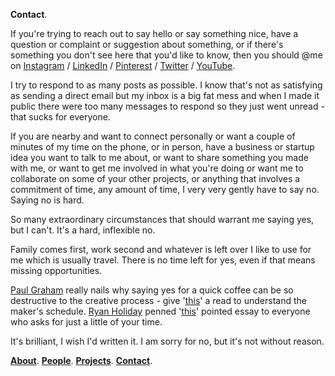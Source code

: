 **Contact**.

If you're trying to reach out to say hello or say something nice, have a question or complaint or suggestion about something, or if there's something you don't see here that you'd like to know, then you should @me on <a href="https://instagram.com/kvshvl" rel="noopener noreferrer" target="_blank">Instagram</a> / <a href="https://linkedin.com/in/kvshvl" rel="noopener noreferrer" target="_blank">LinkedIn</a> / <a href="https://in.pinterest.com/kvshvl" rel="noopener noreferrer" target="_blank">Pinterest</a> / <a href="https://twitter.com/kvshvl_" rel="noopener noreferrer" target="_blank">Twitter</a> / <a href="https://youtube.com/@kvshvl/videos" rel="noopener noreferrer" target="_blank">YouTube</a>.

I try to respond to as many posts as possible. I know that's not as satisfying as sending a direct email but my inbox is a big fat mess and when I made it public there were too many messages to respond so they just went unread - that sucks for everyone.

If you are nearby and want to connect personally or want a couple of minutes of my time on the phone, or in person, have a business or startup idea you want to talk to me about, or want to share something you made with me, or want to get me involved in what you're doing or want me to collaborate on some of your other projects, or anything that involves a commitment of time, any amount of time, I very very gently have to say no. Saying no is hard.

So many extraordinary circumstances that should warrant me saying yes, but I can't. It's a hard, inflexible no.

Family comes first, work second and whatever is left over I like to use for me which is usually travel. There is no time left for yes, even if that means missing opportunities.

<a href="https://twitter.com/paulg" rel="noopener noreferrer" target="_blank">Paul Graham</a> really nails why saying yes for a quick coffee can be so destructive to the creative process - give '<a href="http://paulgraham.com/makersschedule.html" rel="noopener noreferrer" target="_blank">this</a>' a read to understand the maker's schedule. <a href="https://twitter.com/RyanHoliday" rel="noopener noreferrer" target="_blank">Ryan Holiday</a> penned '<a href="https://thoughtcatalog.com/ryan-holiday/2017/01/to-everyone-who-asks-for-just-a-little-of-your-time" rel="noopener noreferrer" target="_blank">this</a>' pointed essay to everyone who asks for just a little of your time.

It's brilliant, I wish I'd written it. I am sorry for no, but it's not without reason.

**[About](#about)**. **[People](#people)**. **[Projects](#projects)**. **[Contact](#contact)**.